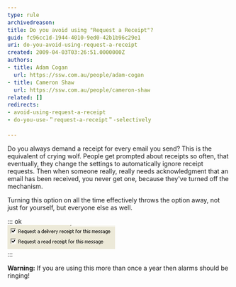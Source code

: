 ```yaml
---
type: rule
archivedreason: 
title: Do you avoid using "Request a Receipt"?
guid: fc96cc1d-1944-4010-9ed0-42b1b96c29e1
uri: do-you-avoid-using-request-a-receipt
created: 2009-04-03T03:26:51.0000000Z
authors:
- title: Adam Cogan
  url: https://ssw.com.au/people/adam-cogan
- title: Cameron Shaw
  url: https://ssw.com.au/people/cameron-shaw
related: []
redirects:
- avoid-using-request-a-receipt
- do-you-use-＂request-a-receipt＂-selectively

---
```


Do you always demand a receipt for every email you send? This is the equivalent of crying wolf. People get prompted about receipts so often, that eventually, they change the settings to automatically ignore receipt requests. Then when someone really, really needs acknowledgment that an email has been received, you never get one, because they've turned off the mechanism.

Turning this option on all the time effectively throws the option away, not just for yourself, but everyone else as well.

<!--endintro-->


::: ok  
![Figure: Selectively request read receipts so as not to annoy your recipient.](OutlookReceiptRequest.gif)  
:::

**Warning:** If you are using this more than once a year then alarms should be ringing!

